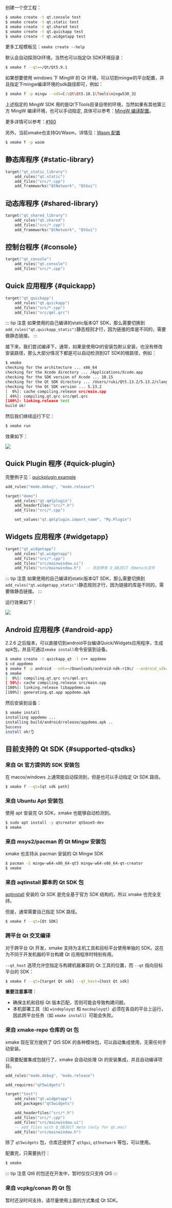 创建一个空工程：

```bash
$ xmake create -t qt.console test
$ xmake create -t qt.static test
$ xmake create -t qt.shared test
$ xmake create -t qt.quickapp test
$ xmake create -t qt.widgetapp test
```

更多工程模板见：`xmake create --help`

默认会自动探测Qt环境，当然也可以指定Qt SDK环境目录：

```bash
$ xmake f --qt=~/Qt/Qt5.9.1
```

如果想要使用 windows 下 MingW 的 Qt 环境，可以切到mingw的平台配置，并且指定下mingw编译环境的sdk路径即可，例如：

```bash
$ xmake f -p mingw --sdk=C:\Qt\Qt5.10.1\Tools\mingw530_32
```

上述指定的 MingW SDK 用的是Qt下Tools目录自带的环境，当然如果有其他第三方 MingW 编译环境，也可以手动指定, 具体可以参考：[MingW 编译配置](https://xmake.io/#/zh-cn/guide/configuration?id=mingw)。

更多详情可以参考：[#160](https://github.com/xmake-io/xmake/issues/160)

另外，当前xmake也支持Qt/Wasm，详情见：[Wasm 配置](https://xmake.io/#/zh-cn/guide/configuration?id=wasm)

```bash
$ xmake f -p wasm
```

## 静态库程序 {#static-library}

```lua
target("qt_static_library")
    add_rules("qt.static")
    add_files("src/*.cpp")
    add_frameworks("QtNetwork", "QtGui")
```

## 动态库程序 {#shared-library}

```lua
target("qt_shared_library")
    add_rules("qt.shared")
    add_files("src/*.cpp")
    add_frameworks("QtNetwork", "QtGui")
```

## 控制台程序 {#console}

```lua
target("qt_console")
    add_rules("qt.console")
    add_files("src/*.cpp")
```

## Quick 应用程序 {#quickapp}

```lua
target("qt_quickapp")
    add_rules("qt.quickapp")
    add_files("src/*.cpp")
    add_files("src/qml.qrc")
```

::: tip 注意
如果使用的自己编译的static版本QT SDK，那么需要切换到`add_rules("qt.quickapp_static")`静态规则才行，因为链接的库是不同的，需要做静态链接。
:::

接下来，我们尝试编译下，通常，如果是使用Qt的安装包默认安装，也没有修改安装路径，那么大部分情况下都是可以自动检测到QT SDK的根路径，例如：

```bash
$ xmake
checking for the architecture ... x86_64
checking for the Xcode directory ... /Applications/Xcode.app
checking for the SDK version of Xcode ... 10.15
checking for the Qt SDK directory ... /Users/ruki/Qt5.13.2/5.13.2/clang_64
checking for the Qt SDK version ... 5.13.2
[  0%]: cache compiling.release src/main.cpp
[ 49%]: compiling.qt.qrc src/qml.qrc
[100%]: linking.release test
build ok!
```

然后我们继续运行下它：

```bash
$ xmake run
```

效果如下：

![](/assets/img/guide/qt_quickapp.png)

## Quick Plugin 程序 {#quick-plugin}

完整例子见：[quickplugin example](https://github.com/xmake-io/xmake/tree/master/tests/projects/qt/quickplugin)

```lua
add_rules("mode.debug", "mode.release")

target("demo")
    add_rules("qt.qmlplugin")
    add_headerfiles("src/*.h")
    add_files("src/*.cpp")

    set_values("qt.qmlplugin.import_name", "My.Plugin")
```

## Widgets 应用程序 {#widgetapp}

```lua
target("qt_widgetapp")
    add_rules("qt.widgetapp")
    add_files("src/*.cpp")
    add_files("src/mainwindow.ui")
    add_files("src/mainwindow.h")  -- 添加带有 Q_OBJECT 的meta头文件
```

::: tip 注意
如果使用的自己编译的static版本QT SDK，那么需要切换到`add_rules("qt.widgetapp_static")`静态规则才行，因为链接的库是不同的，需要做静态链接。
:::

运行效果如下：

![](/assets/img/guide/qt_widgetapp.png)


## Android 应用程序 {#android-app}

2.2.6 之后版本，可以直接切到android平台编译Quick/Widgets应用程序，生成apk包，并且可通过`xmake install`命令安装到设备。

```bash
$ xmake create -t quickapp_qt -l c++ appdemo
$ cd appdemo
$ xmake f -p android --ndk=~/Downloads/android-ndk-r19c/ --android_sdk=~/Library/Android/sdk/ -c
$ xmake
[  0%]: compiling.qt.qrc src/qml.qrc
[ 50%]: cache compiling.release src/main.cpp
[100%]: linking.release libappdemo.so
[100%]: generating.qt.app appdemo.apk
```

然后安装到设备：

```bash
$ xmake install
installing appdemo ...
installing build/android/release/appdemo.apk ..
Success
install ok!👌
```

## 目前支持的 Qt SDK {#supported-qtsdks}

### 来自 Qt 官方提供的 SDK 安装包

在 macos/windows 上通常能自动探测到，但是也可以手动指定 Qt SDK 路径。

```bash
$ xmake f --qt=[qt sdk path]
```

### 来自 Ubuntu Apt 安装包

使用 apt 安装完 Qt SDK，xmake 也能够自动检测到。

```bash
$ sudo apt install -y qtcreator qtbase5-dev
$ xmake
```

### 来自 msys2/pacman 的 Qt Mingw 安装包

xmake 也支持从 pacman 安装的 Qt Mingw SDK

```bash
$ pacman -S mingw-w64-x86_64-qt5 mingw-w64-x86_64-qt-creator
$ xmake
```

### 来自 aqtinstall 脚本的 Qt SDK 包

[aqtinstall](https://github.com/miurahr/aqtinstall) 安装的 Qt SDK 是完全基于官方 SDK 结构的，所以 xmake 也完全支持。

但是，通常需要自己指定 SDK 路径。

```bash
$ xmake f --qt=[Qt SDK]
```

### 跨平台 Qt 交叉编译

对于跨平台 Qt 开发，xmake 支持为主机工具和目标平台使用单独的 SDK。这在为不同于开发机器的平台构建 Qt 应用程序时特别有用。

`--qt_host` 选项允许您指定与构建机器兼容的 Qt 工具的位置，而 `--qt` 指向目标平台的 SDK：

```bash
$ xmake f --qt=[target Qt sdk] --qt_host=[host Qt sdk]
```

**重要注意事项**：
- 确保主机和目标 Qt 版本匹配，否则可能会导致构建问题。
- 本机部署工具（如 `windeployqt` 和 `macdeployqt`）必须在各自的平台上运行，因此跨平台任务（如 `xmake install`）可能会失败。

### 来自 xmake-repo 仓库的 Qt 包

xmake 现在官方提供了 Qt5 SDK 的各种模块包，可以自动集成使用，无需任何手动安装。

只需要配置集成包就行了，xmake 会自动处理 Qt 的安装集成，并且自动编译项目。

```lua
add_rules("mode.debug", "mode.release")

add_requires("qt5widgets")

target("test")
    add_rules("qt.widgetapp")
    add_packages("qt5widgets")

    add_headerfiles("src/*.h")
    add_files("src/*.cpp")
    add_files("src/mainwindow.ui")
    -- add files with Q_OBJECT meta (only for qt.moc)
    add_files("src/mainwindow.h")
```

除了 `qt5widgets` 包，仓库还提供了 `qt5gui`, `qt5network` 等包，可以使用。

配置完，只需要执行：

```bash
$ xmake
```

::: tip 注意
Qt6 的包还在开发中，暂时仅仅只支持 Qt5
:::

### 来自 vcpkg/conan 的 Qt 包

暂时还没时间支持，请尽量使用上面的方式集成 Qt SDK。
